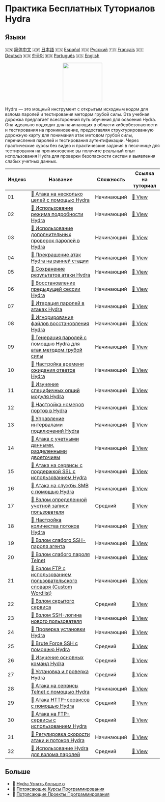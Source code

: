 # Практика Бесплатных Туториалов Hydra

## Языки

🇨🇳 [简体中文](README_zh.md) 🇯🇵 [日本語](README_ja.md) 🇪🇸 [Español](README_es.md) 🇷🇺 [Русский](README_ru.md) 🇫🇷 [Français](README_fr.md) 🇩🇪 [Deutsch](README_de.md) 🇰🇷 [한국어](README_ko.md) 🇧🇷 [Português](README_pt.md) 🇺🇸 [English](README.md) 

<div align="center">
<img width="128px" src="https://file.labex.io/path/fqzGODJFWPbL.png">
</div>

Hydra — это мощный инструмент с открытым исходным кодом для взлома паролей и тестирования методом грубой силы. Эта учебная дорожка предлагает всесторонний путь обучения для освоения Hydra. Она идеально подходит для начинающих в области кибербезопасности и тестирования на проникновение, предоставляя структурированную дорожную карту для понимания атак методом грубой силы, перечисления паролей и тестирования аутентификации. Через практические курсы без видео и практические задания в песочнице для тестирования на проникновение вы получите реальный опыт использования Hydra для проверки безопасности систем и выявления слабых учетных данных.

|   Индекс | Название                                                                                                                                                  | Сложность   | Ссылка на туториал                                                                              |
|----------|-----------------------------------------------------------------------------------------------------------------------------------------------------------|-------------|-------------------------------------------------------------------------------------------------|
|       01 | [📖 Атака на несколько целей с помощью Hydra](https://labex.io/ru/tutorials/hydra-attack-multiple-targets-with-hydra-550760)                              | Начинающий  | [🔗 View](https://labex.io/ru/tutorials/hydra-attack-multiple-targets-with-hydra-550760)        |
|       02 | [📖 Использование режима подробности Hydra](https://labex.io/ru/tutorials/hydra-use-hydra-verbose-mode-550777)                                            | Начинающий  | [🔗 View](https://labex.io/ru/tutorials/hydra-use-hydra-verbose-mode-550777)                    |
|       03 | [📖 Использование дополнительных проверок паролей в Hydra](https://labex.io/ru/tutorials/hydra-use-additional-hydra-password-checks-550776)               | Начинающий  | [🔗 View](https://labex.io/ru/tutorials/hydra-use-additional-hydra-password-checks-550776)      |
|       04 | [📖 Прекращение атак Hydra на ранней стадии](https://labex.io/ru/tutorials/hydra-stop-hydra-attacks-early-550774)                                         | Начинающий  | [🔗 View](https://labex.io/ru/tutorials/hydra-stop-hydra-attacks-early-550774)                  |
|       05 | [📖 Сохранение результатов атаки Hydra](https://labex.io/ru/tutorials/hydra-save-hydra-attack-results-550773)                                             | Начинающий  | [🔗 View](https://labex.io/ru/tutorials/hydra-save-hydra-attack-results-550773)                 |
|       06 | [📖 Восстановление предыдущей сессии Hydra](https://labex.io/ru/tutorials/hydra-restore-a-previous-hydra-session-550772)                                  | Начинающий  | [🔗 View](https://labex.io/ru/tutorials/hydra-restore-a-previous-hydra-session-550772)          |
|       07 | [📖 Итерация паролей в атаках Hydra](https://labex.io/ru/tutorials/hydra-loop-passwords-in-hydra-attacks-550771)                                          | Начинающий  | [🔗 View](https://labex.io/ru/tutorials/hydra-loop-passwords-in-hydra-attacks-550771)           |
|       08 | [📖 Игнорирование файлов восстановления Hydra](https://labex.io/ru/tutorials/hydra-ignore-hydra-restore-files-550770)                                     | Начинающий  | [🔗 View](https://labex.io/ru/tutorials/hydra-ignore-hydra-restore-files-550770)                |
|       09 | [📖 Генерация паролей с помощью Hydra для атак методом грубой силы](https://labex.io/ru/tutorials/hydra-generate-passwords-with-hydra-brute-force-550769) | Начинающий  | [🔗 View](https://labex.io/ru/tutorials/hydra-generate-passwords-with-hydra-brute-force-550769) |
|       10 | [📖 Настройка времени ожидания ответов Hydra](https://labex.io/ru/tutorials/hydra-fine-tune-hydra-response-wait-times-550768)                             | Начинающий  | [🔗 View](https://labex.io/ru/tutorials/hydra-fine-tune-hydra-response-wait-times-550768)       |
|       11 | [📖 Изучение специфичных опций модуля Hydra](https://labex.io/ru/tutorials/hydra-explore-hydra-module-specific-options-550767)                            | Начинающий  | [🔗 View](https://labex.io/ru/tutorials/hydra-explore-hydra-module-specific-options-550767)     |
|       12 | [📖 Настройка номеров портов в Hydra](https://labex.io/ru/tutorials/hydra-customize-hydra-port-numbers-550765)                                            | Начинающий  | [🔗 View](https://labex.io/ru/tutorials/hydra-customize-hydra-port-numbers-550765)              |
|       13 | [📖 Управление интервалами подключений Hydra](https://labex.io/ru/tutorials/hydra-control-hydra-connection-intervals-550764)                              | Начинающий  | [🔗 View](https://labex.io/ru/tutorials/hydra-control-hydra-connection-intervals-550764)        |
|       14 | [📖 Атака с учетными данными, разделенными двоеточием](https://labex.io/ru/tutorials/hydra-attack-with-colon-separated-credentials-550763)                | Начинающий  | [🔗 View](https://labex.io/ru/tutorials/hydra-attack-with-colon-separated-credentials-550763)   |
|       15 | [📖 Атака на сервисы с поддержкой SSL с использованием Hydra](https://labex.io/ru/tutorials/hydra-attack-ssl-enabled-services-with-hydra-550762)          | Начинающий  | [🔗 View](https://labex.io/ru/tutorials/hydra-attack-ssl-enabled-services-with-hydra-550762)    |
|       16 | [📖 Атака на службы SMB с помощью Hydra](https://labex.io/ru/tutorials/hydra-attack-smb-services-with-hydra-550761)                                       | Начинающий  | [🔗 View](https://labex.io/ru/tutorials/hydra-attack-smb-services-with-hydra-550761)            |
|       17 | [📖 Взлом определенной учетной записи пользователя](https://labex.io/ru/tutorials/linux-cracking-a-specific-user-account-415951)                          | Средний     | [🔗 View](https://labex.io/ru/tutorials/linux-cracking-a-specific-user-account-415951)          |
|       18 | [📖 Настройка количества потоков Hydra](https://labex.io/ru/tutorials/hydra-adjust-hydra-thread-counts-550758)                                            | Начинающий  | [🔗 View](https://labex.io/ru/tutorials/hydra-adjust-hydra-thread-counts-550758)                |
|       19 | [📖 Взлом слабого SSH-пароля агента](https://labex.io/ru/tutorials/hydra-crack-agent-s-weak-ssh-password-550753)                                          | Начинающий  | [🔗 View](https://labex.io/ru/tutorials/hydra-crack-agent-s-weak-ssh-password-550753)           |
|       20 | [📖 Взлом слабого пароля Telnet](https://labex.io/ru/tutorials/hydra-crack-a-weak-telnet-password-550745)                                                 | Начинающий  | [🔗 View](https://labex.io/ru/tutorials/hydra-crack-a-weak-telnet-password-550745)              |
|       21 | [📖 Взлом FTP с использованием пользовательского словаря (Custom Wordlist)](https://labex.io/ru/tutorials/hydra-crack-ftp-with-custom-wordlist-550733)    | Начинающий  | [🔗 View](https://labex.io/ru/tutorials/hydra-crack-ftp-with-custom-wordlist-550733)            |
|       22 | [📖 Взлом скрытого сервиса](https://labex.io/ru/tutorials/hydra-crack-the-hidden-service-550719)                                                          | Средний     | [🔗 View](https://labex.io/ru/tutorials/hydra-crack-the-hidden-service-550719)                  |
|       23 | [📖 Взлом SSH-логина нового пользователя](https://labex.io/ru/tutorials/hydra-crack-new-user-ssh-login-550712)                                            | Начинающий  | [🔗 View](https://labex.io/ru/tutorials/hydra-crack-new-user-ssh-login-550712)                  |
|       24 | [📖 Проверка установки Hydra](https://labex.io/ru/tutorials/hydra-verify-hydra-installation-549983)                                                       | Начинающий  | [🔗 View](https://labex.io/ru/tutorials/hydra-verify-hydra-installation-549983)                 |
|       25 | [📖 Brute Force SSH с помощью Hydra](https://labex.io/ru/tutorials/hydra-brute-force-ssh-in-hydra-549926)                                                 | Средний     | [🔗 View](https://labex.io/ru/tutorials/hydra-brute-force-ssh-in-hydra-549926)                  |
|       26 | [📖 Изучение основных команд Hydra](https://labex.io/ru/tutorials/hydra-learn-basic-hydra-commands-549918)                                                | Средний     | [🔗 View](https://labex.io/ru/tutorials/hydra-learn-basic-hydra-commands-549918)                |
|       27 | [📖 Установка и проверка Hydra](https://labex.io/ru/tutorials/hydra-install-and-verify-hydra-549917)                                                      | Средний     | [🔗 View](https://labex.io/ru/tutorials/hydra-install-and-verify-hydra-549917)                  |
|       28 | [📖 Атака на сервисы Telnet с помощью Hydra](https://labex.io/ru/tutorials/hydra-attack-telnet-services-with-hydra-549916)                                | Начинающий  | [🔗 View](https://labex.io/ru/tutorials/hydra-attack-telnet-services-with-hydra-549916)         |
|       29 | [📖 Атака HTTP-сервисов с помощью Hydra](https://labex.io/ru/tutorials/hydra-attack-http-services-with-hydra-549915)                                      | Средний     | [🔗 View](https://labex.io/ru/tutorials/hydra-attack-http-services-with-hydra-549915)           |
|       30 | [📖 Атака на FTP-сервисы с использованием Hydra](https://labex.io/ru/tutorials/hydra-attack-ftp-services-with-hydra-549914)                               | Средний     | [🔗 View](https://labex.io/ru/tutorials/hydra-attack-ftp-services-with-hydra-549914)            |
|       31 | [📖 Регулировка скорости атаки и потоков Hydra](https://labex.io/ru/tutorials/hydra-adjust-hydra-attack-speed-and-threads-549913)                         | Начинающий  | [🔗 View](https://labex.io/ru/tutorials/hydra-adjust-hydra-attack-speed-and-threads-549913)     |
|       32 | [📖 Использование Hydra для взлома паролей](https://labex.io/ru/tutorials/linux-using-hydra-to-crack-passwords-415960)                                    | Средний     | [🔗 View](https://labex.io/ru/tutorials/linux-using-hydra-to-crack-passwords-415960)            |

## Больше

- 🔗 [Hydra Узнать больше о](https://labex.io/ru/skilltrees/hydra)
- 🔗 [Потрясающие Курсы Программирования](https://github.com/labex-labs/awesome-programming-courses)
- 🔗 [Потрясающие Проекты Программирования](https://github.com/labex-labs/awesome-programming-projects)

